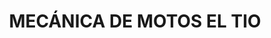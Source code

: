 ---
title: "MECÁNICA DE MOTOS  EL TIO "
url: /barranco/mecanica-de-motos-el-tio/
shop: reparación de automóviles
---